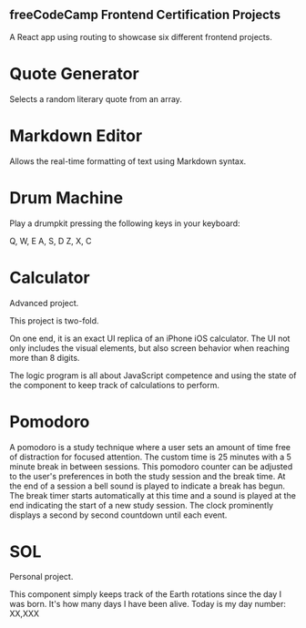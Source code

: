 ## freeCodeCamp Frontend Certification Projects

A React app using routing to showcase six different frontend projects.

# Quote Generator

Selects a random literary quote from an array.

# Markdown Editor

Allows the real-time formatting of text using Markdown syntax.

# Drum Machine

Play a drumpkit pressing the following keys in your keyboard:

Q, W, E
A, S, D
Z, X, C

# Calculator

Advanced project.

This project is two-fold.

On one end, it is an exact UI replica of an iPhone iOS calculator. The UI not only includes the visual elements, but also screen behavior when reaching more than 8 digits.

The logic program is all about JavaScript competence and using the state of the component to keep track of calculations to perform.

# Pomodoro

A pomodoro is a study technique where a user sets an amount of time free of distraction for focused attention.
The custom time is 25 minutes with a 5 minute break in between sessions.
This pomodoro counter can be adjusted to the user's preferences in both the study session and the break time.
At the end of a session a bell sound is played to indicate a break has begun.
The break timer starts automatically at this time and a sound is played at the end indicating the start of a new study session.
The clock prominently displays a second by second countdown until each event.

# SOL

Personal project.

This component simply keeps track of the Earth rotations since the day I was born.
It's how many days I have been alive. Today is my day number: XX,XXX
